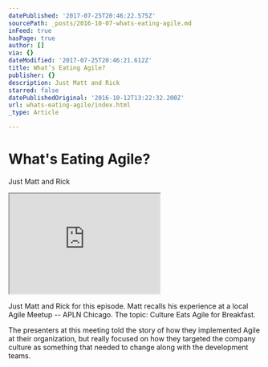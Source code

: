 ```yaml
---
datePublished: '2017-07-25T20:46:22.575Z'
sourcePath: _posts/2016-10-07-whats-eating-agile.md
inFeed: true
hasPage: true
author: []
via: {}
dateModified: '2017-07-25T20:46:21.612Z'
title: What’s Eating Agile?
publisher: {}
description: Just Matt and Rick
starred: false
datePublishedOriginal: '2016-10-12T13:22:32.200Z'
url: whats-eating-agile/index.html
_type: Article

---
```

# What's Eating Agile?

Just Matt and Rick

<iframe src="https://the-grid.github.io/ed-userhtml/?g=eJxlkN1qwzAMhV_FGHaZyi0LrKPpqwz_qI2obAXbIcuefk7LbrI7ne-Io4MudMs2oip1ZRy0kxwwf6okCbUq2Q8aYKyR-25iu2I-MLmypoOXCBgdBsCJigQECvBuTh_ns4ER6T5WOBkDC4U6Qt8bqCNGhFJtCjaHLlIisHNth74rJGn-HF2yxLBieTrbxc2ZMrLYsI1JvmxoiVQ2FSijryQJnPWPpcU22nnrR4SaZwStXlUGfTTmTatnmz9RfBZmSvdBJ9FKWWZZbjNzMxCTWtA9qO5plJ89kn87ZUeuF3j9-foLL6qFgw" height="200" style=""></iframe>

Just Matt and Rick for this episode. Matt recalls his experience at a local Agile Meetup -- APLN Chicago. The topic: Culture Eats Agile for Breakfast.

The presenters at this meeting told the story of how they implemented Agile at their organization, but really focused on how they targeted the company culture as something that needed to change along with the development teams.